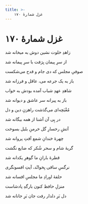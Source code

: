 ```yaml
---
title: >-
    غزل شمارهٔ ۱۷۰
---
```

# غزل شمارهٔ ۱۷۰

<div class="b" id="bn1"><div class="m1"><p>زاهدِ خلوت نشین دوش به میخانه شد</p></div>
<div class="m2"><p>از سرِ پیمان بِرَفت با سرِ پیمانه شد</p></div></div>
<div class="b" id="bn2"><div class="m1"><p>صوفیِ مجلس که دی جام و قدح می‌شکست</p></div>
<div class="m2"><p>باز به یک جرعه می، عاقل و فرزانه شد</p></div></div>
<div class="b" id="bn3"><div class="m1"><p>شاهدِ عهدِ شباب آمده بودش به خواب</p></div>
<div class="m2"><p>باز به پیرانه سر عاشق و دیوانه شد</p></div></div>
<div class="b" id="bn4"><div class="m1"><p>مُغْبَچه‌ای می‌گذشت راهزنِ دین و دل</p></div>
<div class="m2"><p>در پِی آن آشنا از همه بیگانه شد</p></div></div>
<div class="b" id="bn5"><div class="m1"><p>آتشِ رخسارِ گل خرمنِ بلبل بسوخت</p></div>
<div class="m2"><p>چهرهٔ خندانِ شمع آفتِ پروانه شد</p></div></div>
<div class="b" id="bn6"><div class="m1"><p>گریهٔ شام و سحر شُکر که ضایع نگشت</p></div>
<div class="m2"><p>قطرهٔ بارانِ ما گوهرِ یکدانه شد</p></div></div>
<div class="b" id="bn7"><div class="m1"><p>نرگسِ ساقی بِخوانْد، آیتِ افسونگری</p></div>
<div class="m2"><p>حلقهٔ اورادِ ما مجلسِ افسانه شد</p></div></div>
<div class="b" id="bn8"><div class="m1"><p>منزلِ حافظ کنون بارگهِ پادشاست</p></div>
<div class="m2"><p>دل بَرِ دلدار رفت جان بَرِ جانانه شد</p></div></div>
